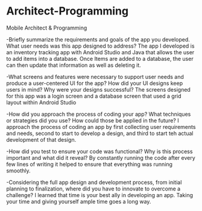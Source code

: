 # Architect-Programming
Mobile Architect &amp; Programming

-Briefly summarize the requirements and goals of the app you developed. What user needs was this app designed to address?
The app I developed is an inventory tracking app with Android Studio and Java that allows the user to add items into a database. 
Once Items are added to a database, the user can then update that information as well as deleting it.

-What screens and features were necessary to support user needs and produce a user-centered UI for the app? How did your UI designs keep users in mind? Why were your designs successful?
The screens designed for this app was a login screen and a database screen that used a grid layout within Android Studio

-How did you approach the process of coding your app? What techniques or strategies did you use? How could those be applied in the future?
I approach the process of coding an app by first collecting user requirements and needs, second to start to develop a design, and third to start teh actual development of that design.

-How did you test to ensure your code was functional? Why is this process important and what did it reveal?
By constantly running the code after every few lines of writing it helped to ensure that everything was running smoothly.

-Considering the full app design and development process, from initial planning to finalization, where did you have to innovate to overcome a challenge?
I learned that time is your best ally in developing an app. Taking your time and giving yourself ample time goes a long way.







